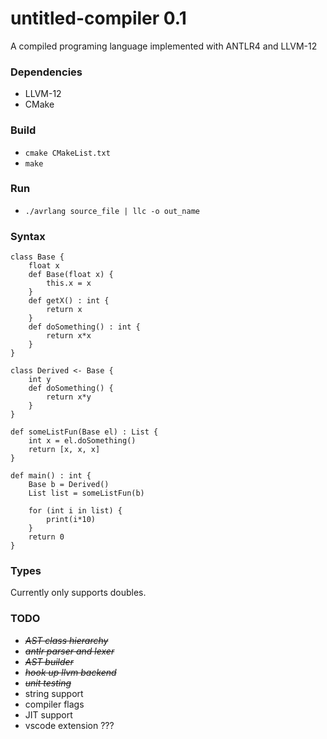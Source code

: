 # untitled-compiler 0.1
A compiled programing language implemented with ANTLR4 and LLVM-12

### Dependencies
* LLVM-12
* CMake

### Build
* `cmake CMakeList.txt`
* `make`

### Run
* `./avrlang source_file | llc -o out_name`

### Syntax 
```
class Base {
    float x
    def Base(float x) {
        this.x = x
    }
    def getX() : int {
        return x
    }
    def doSomething() : int {
        return x*x
    }
}

class Derived <- Base {
    int y
    def doSomething() {
        return x*y
    }
}

def someListFun(Base el) : List {
    int x = el.doSomething()
    return [x, x, x]
}

def main() : int {
    Base b = Derived()
    List list = someListFun(b)
    
    for (int i in list) {
        print(i*10)
    }
    return 0
}
```

### Types
Currently only supports doubles.

### TODO
* <strike> *AST class hierarchy* </strike>
* <strike> *antlr parser and lexer* </strike>
* <strike> *AST builder* </strike>
* <strike> *hook up llvm backend* </strike>
* <strike> *unit testing* </strike>
* string support
* compiler flags
* JIT support
* vscode extension ???
